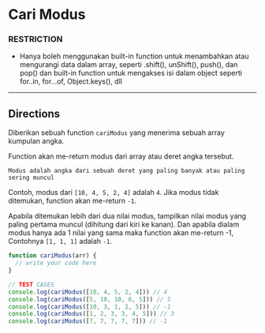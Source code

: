 # Cari Modus

### RESTRICTION

- Hanya boleh menggunakan built-in function untuk menambahkan atau mengurangi data dalam array, seperti .shift(), unShift(), push(), dan pop() dan built-in function untuk mengakses isi dalam object seperti for..in, for...of, Object.keys(), dll

---

## Directions

Diberikan sebuah function `cariModus` yang menerima sebuah array kumpulan angka.

Function akan me-return modus dari array atau deret angka tersebut.

`Modus adalah angka dari sebuah deret yang paling banyak atau paling sering muncul`

Contoh, modus dari `[10, 4, 5, 2, 4]` adalah `4`. Jika modus tidak ditemukan, function akan me-return `-1`.

Apabila ditemukan lebih dari dua nilai modus, tampilkan nilai modus yang paling pertama muncul (dihitung dari kiri ke kanan). Dan apabila dialam modus hanya ada 1 nilai yang sama maka function akan me-return -1, Contohnya `[1, 1, 1]` adalah `-1`.

```js
function cariModus(arr) {
  // write your code here
}

// TEST CASES
console.log(cariModus([10, 4, 5, 2, 4])) // 4
console.log(cariModus([5, 10, 10, 6, 5])) // 5
console.log(cariModus([10, 3, 1, 2, 5])) // -1
console.log(cariModus([1, 2, 3, 3, 4, 5])) // 3
console.log(cariModus([7, 7, 7, 7, 7])) // -1
```
